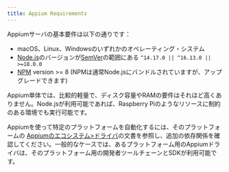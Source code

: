 ```yaml
---
title: Appium Requirements
---
```


<!-- The basic requirements for the Appium server are: -->

Appiumサーバの基本要件は以下の通りです：

<!-- * A macOS, Linux, or Windows operating system
* [Node.js](https://nodejs.org) version in the [SemVer](https://semver.org) range `^14.17.0 || ^16.13.0 || >=18.0.0`
* [NPM](https://npmjs.com) version >= 8 (NPM is usually bundled with Node.js, but can be upgraded
independently) -->

* macOS、Linux、Windowsのいずれかのオペレーティング・システム
* [Node.js](https://nodejs.org)のバージョンが[SemVer](https://semver.org)の範囲にある `^14.17.0 || ^16.13.0 || >=18.0.0`
* [NPM](https://npmjs.com) version >= 8 (NPMは通常Node.jsにバンドルされていますが、アップグレードできます)

<!-- By itself, Appium is relatively lightweight and doesn't have significant disk space or RAM
requirements. It can even be run in resource-constrained environments like Raspberry Pi, so long as
Node.js is available. -->

Appium単体では、比較的軽量で、ディスク容量やRAMの要件はそれほど高くありません。Node.jsが利用可能であれば、Raspberry Piのようなリソースに制約のある環境でも実行可能です。

<!-- To use Appium to automate a particular platform, please refer to the documentation of the [Appium
driver(s)](../ecosystem/index.md#drivers) for that platform for additional dependencies. It is
almost universally the case that Appium drivers for a given platform will require the developer
toolchain and SDKs for that platform to be available.
[label](../../zh) -->

Appiumを使って特定のプラットフォームを自動化するには、そのプラットフォームの [Appiumのエコシステム>ドライバ](../ecosystem/index.md#_1)の文書を参照し、追加の依存関係を確認してください。一般的なケースでは、あるプラットフォーム用のAppiumドライバは、そのプラットフォーム用の開発者ツールチェーンとSDKが利用可能です。
